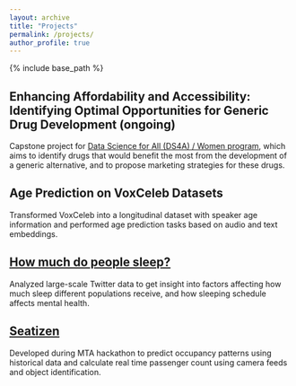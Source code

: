 ```yaml
---
layout: archive
title: "Projects"
permalink: /projects/
author_profile: true
---
```


{% include base_path %}

<h2> Enhancing Affordability and Accessibility: Identifying Optimal Opportunities for Generic Drug Development (ongoing) </h2>
<p> Capstone project for <a href="https://www.correlation-one.com/data-skills-for-all" target="_blank" rel="noopener noreferrer"> Data Science for All (DS4A) / Women program</a>, which aims to identify drugs that would benefit the most from the development of a generic alternative, and to propose marketing strategies for these drugs. </p>


<h2>Age Prediction on VoxCeleb Datasets</h2> 
<p> Transformed VoxCeleb into a longitudinal dataset with speaker age information and performed age prediction tasks based on audio and text embeddings. </p>


<h2><a href="http://Yinsight.github.io/files/sleep.pdf" target="_blank">How much do people sleep?</a></h2> 
<p> Analyzed large-scale Twitter data to get insight into factors affecting how much sleep
different populations receive, and how sleeping schedule affects mental health. </p>


<h2><a href="http://Yinsight.github.io/files/Seatizens.pdf" target="_blank">Seatizen</a></h2> 
<p> Developed during MTA hackathon to predict occupancy patterns using historical data
and calculate real time passenger count using camera feeds and object identification. </p>

<!--
<h1><a href="https://github.com/Yinsight/COVID19-Data-Analysis" target="_blank">COVID19 Data Analysis</a></h1> 
<p> Reported number of deaths and number of cases per 1 million population for every
location/country in between a given range of dates to analyze the spread of virus. </p>
-->

<!--
<h1>Seq2Seq Chatbot</h1> 
<p> Created a neural network-based chatbot model from a dataset of movie conversations. </p>
-->

<!--
<h1>Automated Stock Trader</h1> 
<p> Implemented a deep reinforcement learning program to automatically buy and sell stocks in a simulated stock market environment. </p>
-->


